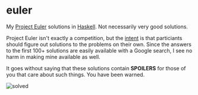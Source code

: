euler
========

My [Project Euler][pe] solutions in [Haskell][hs]. Not necessarily very
good solutions.

Project Euler isn't exactly a competition, but the [intent][about] is
that particiants should figure out solutions to the problems on their own.
Since the answers to the first 100+ solutions are easily available with a
Google search, I see no harm in making mine available as well.

It goes without saying that these solutions contain **SPOILERS** for 
those of you that care about such things. You have been warned.

![solved][badge]

[pe]: http://projecteuler.net "Project Euler"
[about]: http://projecteuler.net/about "Project Euler: About"
[hs]: http://www.haskell.org/haskellwiki/Haskell "Haskell.org"
[badge]: http://projecteuler.net/profile/abroz.png "abroz"
